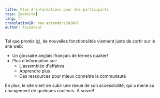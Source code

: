 ```yaml
---
title: Plus d'informations pour des participants
tags: [website]
lang: fr
translationID: new_attenders202007
author: Animateur
---
```

Tel que promis [ici](/2020/06/12/nouveau-site-web), de nouvelles fonctionalités viennent juste de sortir sur le site web:
* Un glossaire anglais-français de termes quaker!
* Plus d'information sur:
  * L'assemblée d'affaires
  * Apprendre plus
  * Des ressources pour mieux connaître la communauté

En plus, le site vient de subir une revue de son accessibilité, qui a mené au changement de quelques couleurs. À suivre!
